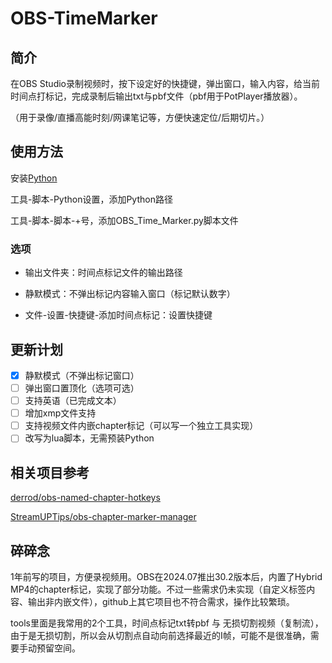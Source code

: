 # OBS-TimeMarker
## 简介
在OBS Studio录制视频时，按下设定好的快捷键，弹出窗口，输入内容，给当前时间点打标记，完成录制后输出txt与pbf文件（pbf用于PotPlayer播放器）。

（用于录像/直播高能时刻/网课笔记等，方便快速定位/后期切片。）

## 使用方法
安装[Python](https://www.python.org/downloads/)

工具-脚本-Python设置，添加Python路径

工具-脚本-脚本-+号，添加OBS_Time_Marker.py脚本文件

### 选项
- 输出文件夹：时间点标记文件的输出路径

- 静默模式：不弹出标记内容输入窗口（标记默认数字）

- 文件-设置-快捷键-添加时间点标记：设置快捷键

## 更新计划
- [x] 静默模式（不弹出标记窗口）
- [ ] 弹出窗口置顶化（选项可选）
- [ ] 支持英语（已完成文本）
- [ ] 增加xmp文件支持
- [ ] 支持视频文件内嵌chapter标记（可以写一个独立工具实现）
- [ ] 改写为lua脚本，无需预装Python

## 相关项目参考
[derrod/obs-named-chapter-hotkeys](https://github.com/derrod/obs-named-chapter-hotkeys)

[StreamUPTips/obs-chapter-marker-manager](https://github.com/StreamUPTips/obs-chapter-marker-manager)

## 碎碎念
1年前写的项目，方便录视频用。OBS在2024.07推出30.2版本后，内置了Hybrid MP4的chapter标记，实现了部分功能。不过一些需求仍未实现（自定义标签内容、输出非内嵌文件），github上其它项目也不符合需求，操作比较繁琐。

tools里面是我常用的2个工具，时间点标记txt转pbf 与 无损切割视频（复制流），由于是无损切割，所以会从切割点自动向前选择最近的I帧，可能不是很准确，需要手动预留空间。
